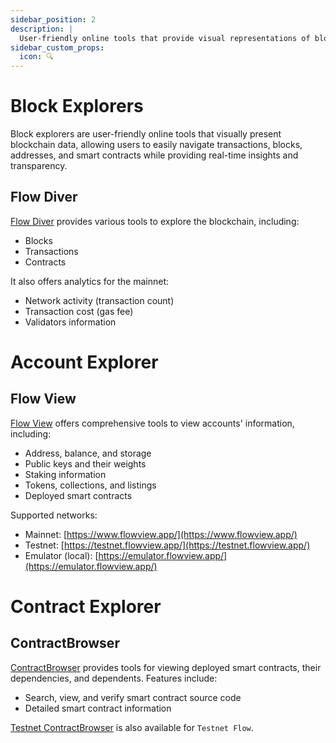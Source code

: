 ```yaml
---
sidebar_position: 2
description: |
  User-friendly online tools that provide visual representations of blockchain data, facilitating easy navigation through transactions, blocks, addresses, and smart contracts while ensuring real-time insights and transparency.
sidebar_custom_props:
  icon: 🔍
---
```


# Block Explorers
Block explorers are user-friendly online tools that visually present blockchain data, allowing users to easily navigate transactions, blocks, addresses, and smart contracts while providing real-time insights and transparency.

## Flow Diver

[Flow Diver](https://www.flowdiver.io/) provides various tools to explore the blockchain, including:

- Blocks
- Transactions
- Contracts

It also offers analytics for the mainnet:

- Network activity (transaction count)
- Transaction cost (gas fee)
- Validators information

# Account Explorer

## Flow View

[Flow View](https://www.flowview.app/) offers comprehensive tools to view accounts' information, including:

- Address, balance, and storage
- Public keys and their weights
- Staking information
- Tokens, collections, and listings
- Deployed smart contracts

Supported networks:

- Mainnet: [https://www.flowview.app/](https://www.flowview.app/)
- Testnet: [https://testnet.flowview.app/](https://testnet.flowview.app/)
- Emulator (local): [https://emulator.flowview.app/](https://emulator.flowview.app/)

# Contract Explorer

## ContractBrowser

[ContractBrowser](https://contractbrowser.com/) provides tools for viewing deployed smart contracts, their dependencies, and dependents. Features include:

- Search, view, and verify smart contract source code
- Detailed smart contract information

[Testnet ContractBrowser](https://testnet.contractbrowser.com/) is also available for `Testnet Flow`.